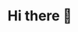 <div align="center">
  <h1> Hi there 👋 </h1>
  <img src="https://komarev.com/ghpvc/?username=prvisk&style=flat-square&color=blue" alt=""/>
</div>

<!--
**Prvisk/Prvisk** is a ✨ _special_ ✨ repository because its `README.md` (this file) appears on your GitHub profile.

Here are some ideas to get you started:

- 🔭 I’m currently working on ...
- 🌱 I’m currently learning ...
- 👯 I’m looking to collaborate on ...
- 🤔 I’m looking for help with ...
- 💬 Ask me about ...
- 📫 How to reach me: ...
- 😄 Pronouns: ...
- ⚡ Fun fact: ...
-->
